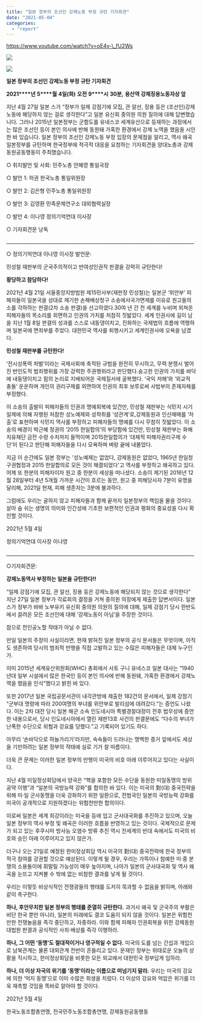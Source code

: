 ```yaml
---
title: "일본 정부의 조선인 강제노동 부정 규탄 기자회견"
date: "2021-05-04"
categories: 
  - "report"
---
```


https://www.youtube.com/watch?v=oE4v-\_fU2Ws

![](https://r2.womenandwar.net/2021/05/DSC00169-1024x576.jpg)

![](https://r2.womenandwar.net/2021/05/DSC00170-1024x576.jpg)

**일본 정부의 조선인 강제노동 부정 규탄 기자회견**

**2021****년** **5****월** **4****일****(****화****)** **오전** **9****시** **30****분****,** **용산역 강제징용노동자상 앞**

지난 4월 27일 일본 스가 “정부가 일제 강점기에 모집, 관 알선, 징용 등은 (조선인)강제 노동에 해당하지 않는 걸로 생각한다”고 일본 유신회 중의원 의원 질의에 대해 답변했습니다. 그러나 2015년 일본정부는 군함도를 유네스코 세계유산으로 등재하는 과정에서는 많은 조선인 등이 본인 의사에 반해 동원돼 가혹한 환경에서 강제 노역을 했음을 시인한 바 있습니다. 일본 정부의 조선인 강제노동 부정 입장의 문제점을 알리고, 역사 왜곡일본정부를 규탄하며 한국정부에 적극적 대응을 요청하는 기자회견을 양대노총과 강제동원공동행동이 주최했습니다.

○ 취지발언 및 사회: 민주노총 안혜영 통일국장

○ 발언 1: 허권 한국노총 통일위원장

○ 발언 2: 김은형 민주노총 통일위원장

○ 발언 3: 김영환 민족문제연구소 대외협력실장

○ 발언 4: 이나영 정의기억연대 이사장

○ 기자회견문 낭독

\_\_\_\_\_\_\_\_\_\_\_\_\_\_\_\_\_\_\_\_\_\_\_\_\_\_\_\_\_\_\_\_\_\_\_\_\_\_\_\_\_\_\_\_\_\_\_\_\_\_\_\_\_\_\_\_\_\_\_\_\_\_\_\_\_\_\_\_\_\_\_\_\_\_\_\_\_\_

○ 정의기억연대 이나영 이사장 발언문:

민성철 재판부의 군국주의적이고 반여성인권적 판결을 강력히 규탄한다!

**황당하고 참담하다!**

2021년 4월 21일 서울중앙지방법원 제15민사부(재판장 민성철)는 일본군 ‘위안부’ 피해자들이 일본국을 상대로 제기한 손해배상청구 소송에서국가면제를 이유로 원고들의 소를 각하하는 판결(2차 소송 판결)을 선고하였다.30여 년 간 전 세계를 누비며 외쳐온 피해자들의 목소리를 외면하고 인권의 가치를 처참히 짓밟았다. 세계 인권사에 길이 남을 지난 1월 8일 판결의 성과를 스스로 내동댕이치고, 진화하는 국제법의 흐름에 역행하며 일본국에 면죄부를 주었다. 대한민국 역사를 퇴행시키고 세계인권사에 오욕을 남겼다.

**민성철 재판부를 규탄한다!**

‘전시성폭력 처벌’이라는 국제사회에 축적된 규범을 완전히 무시하고, 무력 분쟁시 벌어진 반인도적 범죄행위를 가장 강력한 주권행위라고 판단했다.숭고한 인권의 가치를 바닥에 내동댕이치고 힘의 논리로 지배되어온 국제질서에 굴복했다. ‘국익 저해’와 ‘외교적 충돌’ 운운하며 개인의 권리구제를 외면하여 인권의 최후 보루로써 사법부의 존재자체를 부정했다.

이 소송의 출발이 피해자들의 인권과 명예회복에 있건만, 민성철 재판부는 식민지 시기 일제에 의해 자행된 처참한 성노예제와 성착취를 ‘성관계’로,강제동원과 인신매매를 ‘차출’로 표현하며 식민지 역사를 부정하고 피해자들의 명예를 다시 무참히 짓밟았다. 이 소송의 배경이 박근혜 정권의 ‘2015 한일합의’의 부당함에 있건만, 민성철 재판부는 화해치유재단 금전 수령 수치까지 들먹이며 2015한일합의가 ‘대체적 피해자권리구제 수단’이 된다고 판단해 피해자들을 다시 모욕하며 벼랑 끝에 내몰았다.

지금 이 순간에도 일본 정부는 '성노예제는 없었다, 강제동원은 없었다, 1965년 한일청구권협정과 2015 한일합의로 모든 것이 해결되었다'고 역사를 부정하고 왜곡하고 있다. 어제 또 한분의 피해자이자 원고 중 한분이 세상을 떠나셨다. 소송이 제기된 2016년 12월 28일부터 4년 5개월 가까운 시간이 흐르는 동안, 원고 중 피해당사자 7분이 유명을 달리해, 2021일 현재, 피해 생존자는 3분에 불과하다.

그럼에도 우리는 굴하지 않고 피해자들과 함께 끝까지 일본정부의 책임을 물을 것이다. 살아 숨 쉬는 생명의 의미와 인간성에 기초한 보편적인 인권과 평화의 중요성을 다시 확인할 것이다.

2021년 5월 4일

정의기억연대 이사장 이나영

\_\_\_\_\_\_\_\_\_\_\_\_\_\_\_\_\_\_\_\_\_\_\_\_\_\_\_\_\_\_\_\_\_\_\_\_\_\_\_\_\_\_\_\_\_\_\_\_\_\_\_\_\_\_\_\_\_\_\_\_\_\_\_\_\_\_\_\_\_\_\_\_\_\_\_\_\_\_

○기자회견문:

**강제노동역사 부정하는 일본을 규탄한다!!**

“일제 강점기에 모집, 관 알선, 징용 등은 강제노동에 해당되지 않는 것으로 생각한다” 지난 27일 일본 정부가 각료회의 결정을 거쳐 중의원 의장에게 제출한 답변서이다. 일본 스가 정부가 바바 노부유키 유신회 중의원 의원의 질의에 대해, 일제 강점기 당시 한반도에서 끌려온 모든 조선인에 대해 ‘강제노동이 아님’을 주장한 것이다.

참으로 천인공노할 작태가 아닐 수 없다.

만일 일본의 주장이 사실이라면, 현재 밝혀진 일본 정부의 공식 문서들은 무엇이며, 아직도 생존하여 당시의 범죄적 만행을 직접 고발하고 있는 수많은 피해자들은 대체 누구인가.

이미 2015년 세계유산위원회(WHC) 총회에서 사토 구니 유네스코 일본 대사는 “1940년대 일부 시설에서 많은 한국인 등이 본인 의사에 반해 동원돼, 가혹한 환경에서 강제노역을 했음을 인식”했다고 밝힌 바 있다.

또한 2017년 일본 국립공문서관이 내각관방에 제출한 182건의 문서에서, 일제 강점기 “군부대 명령에 따라 200여명의 부녀를 위안부로 발리섬에 데려갔다.”는 증언도 나왔다. 이는 2차 대전 당시 일본 해군 소속 인도네시아 특별경찰대장이 전후 법무성에 증언한 내용으로서, 당시 인도네시아에서 열린 재판13호 사건의 판결문에도 “다수의 부녀가 난폭한 수단으로 위협과 강요를 당했다.”고 기록되어 있기도 하다.

아무리 ‘손바닥으로 하늘가리기’라지만, 속속들이 드러나는 명백한 증거 앞에서도 세상을 기만하려는 일본 정부의 작태에 실로 기가 찰 따름이다.

더욱 큰 문제는 이러한 일본 정부의 만행이 미국의 비호 아래 이루어지고 있다는 사실이다.

지난 4월 미일정상회담에서 양국은 “핵을 포함한 모든 수단을 동원한 미일동맹의 방위공약 이행”과 “일본의 국방능력 강화”를 합의한 바 있다. 이는 미국의 對(대) 중국전략을 위해 미·일 군사동맹을 더욱 강화하기 위한 일환으로, 전범국인 일본의 국방능력 강화를 미국이 공개적으로 지원하겠다는 위험천만한 합의이다.

이로써 일본은 세계 최강이라는 미국을 등에 업고 군사대국화를 추진하고 있으며, 오늘 일본 정부의 역사 부정 및 왜곡은 이러한 흐름을 반영하고 있는 것이다. 국제적으로 문제가 되고 있는 후쿠시마 방사능 오염수 방류 추진 역시 전세계의 반대 속에서도 미국의 비호와 승인 아래 이루어지고 있지 않은가.

더구나 오는 21일로 예정된 한미정상회담 역시 미국의 對(대) 중국전략에 한국 정부의 적극 참여를 강권할 것으로 예상된다. 이렇게 될 경우, 우리는 가뜩이나 첨예한 미·중 분쟁의 소용돌이에 휘말릴 가능성이 매우 높아지며, 나아가 일본의 군사대국화 및 역사 왜곡을 눈뜨고 지켜볼 수 밖에 없는 비참한 결과를 낳게 될 것이다.

우리는 이렇듯 비상식적인 전쟁광들의 행태를 도저히 묵과할 수 없음을 밝히며, 아래와 같이 촉구한다.

**하나, 후안무치한 일본 정부의 행태를 준열히 규탄한다.** 과거사 왜곡 및 군국주의 부활은 비단 한국 뿐만 아니라, 일본의 미래에도 결코 도움이 되지 않을 것이다. 일본은 위험천만한 전쟁놀음을 즉각 중단하고, 자중하라. 이와 함께 피해자 인권회복을 위한 강제동원 대법원 판결과 공식적인 사죄·배상를 즉각 이행하라.

**하나, 그 어떤 ‘동맹’도 절대적이거나 영구적일 수 없다.** 미국의 도를 넘는 간섭과 개입으로 남북관계는 물론 대외관계 전반이 흔들리고 있다. 문재인 정부는 위태로운 오늘의 상황을 직시하고, 한미정상회담을 비롯한 모든 외교에서 대한민국 정부답게 임하라.

**하나, 더 이상 자국의 위기를 ‘동맹’이라는 이름으로 떠넘기지 말라.** 우리는 미국의 강요에 의한 ‘억지 동맹’으로 이미 수많은 희생을 치렀다. 더 이상의 강요와 억압은 위기를 더욱 재촉할 것임을 똑바로 알아야 할 것이다.

2021년 5월 4일

한국노동조합총연맹, 전국민주노동조합총연맹, 강제동원공동행동
